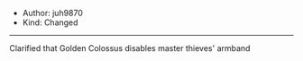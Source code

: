 - Author: juh9870
- Kind: Changed
---
Clarified that Golden Colossus disables master thieves' armband